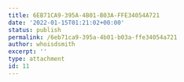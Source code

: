 ```yaml
---
title: 6EB71CA9-395A-4B01-B03A-FFE34054A721
date: '2022-01-15T01:21:02+00:00'
status: publish
permalink: /6eb71ca9-395a-4b01-b03a-ffe34054a721
author: whoisdsmith
excerpt: ''
type: attachment
id: 11
---
```

<!DOCTYPE html PUBLIC "-//W3C//DTD HTML 4.0 Transitional//EN" "http://www.w3.org/TR/REC-html40/loose.dtd">
<?xml encoding="UTF-8">
